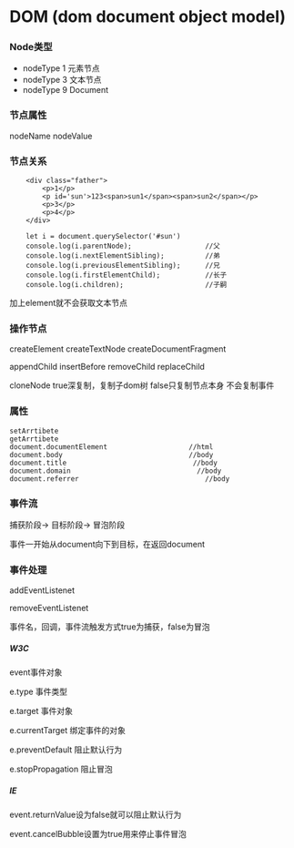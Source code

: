 # DOM (dom document object model)

### Node类型
* nodeType 1 元素节点
* nodeType 3 文本节点
* nodeType 9 Document

### 节点属性
nodeName
nodeValue

### 节点关系

``` 
    <div class="father">
        <p>1</p>
        <p id='sun'>123<span>sun1</span><span>sun2</span></p>
        <p>3</p>
        <p>4</p>
    </div>

    let i = document.querySelector('#sun')
    console.log(i.parentNode);                  //父
    console.log(i.nextElementSibling);          //弟
    console.log(i.previousElementSibling);      //兄
    console.log(i.firstElementChild);           //长子
    console.log(i.children);                    //子嗣

```
加上element就不会获取文本节点

### 操作节点

createElement
createTextNode
createDocumentFragment

appendChild
insertBefore
removeChild
replaceChild

cloneNode true深复制，复制子dom树 false只复制节点本身  不会复制事件


### 属性

    setArrtibete
    getArrtibete
    document.documentElement                    //html
    document.body                               //body
    document.title                               //body
    document.domain                               //body
    document.referrer                               //body  

### 事件流

捕获阶段->
目标阶段->
冒泡阶段

事件一开始从document向下到目标，在返回document  

### 事件处理
addEventListenet

removeEventListenet

事件名，回调，事件流触发方式true为捕获，false为冒泡

##### W3C
event事件对象

e.type 事件类型

e.target 事件对象

e.currentTarget 绑定事件的对象

e.preventDefault 阻止默认行为

e.stopPropagation 阻止冒泡

##### IE
event.returnValue设为false就可以阻止默认行为

event.cancelBubble设置为true用来停止事件冒泡

 